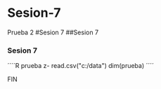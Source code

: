 # Sesion-7
Prueba 2
#Sesion 7
##Sesion 7
### Sesion 7

´´´´R
prueba z- read.csv("c:/data")
dim(prueba)
´´´´

FIN
